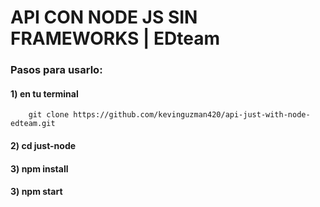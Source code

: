 # API CON NODE JS SIN FRAMEWORKS | EDteam
### Pasos para usarlo:
#### 1) en tu terminal
        git clone https://github.com/kevinguzman420/api-just-with-node-edteam.git
#### 2) cd just-node
#### 3) npm install
#### 3) npm start
